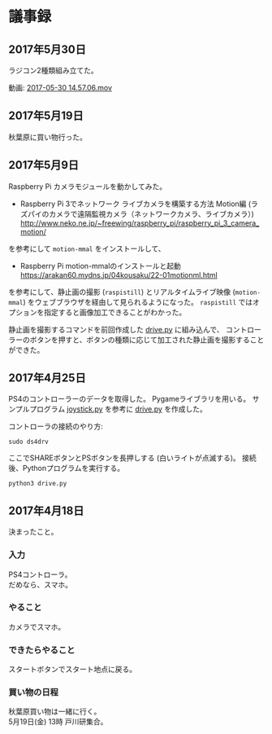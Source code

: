 # 議事録


## 2017年5月30日

ラジコン2種類組み立てた。

動画: [2017-05-30 14.57.06.mov](https://www.dropbox.com/s/bva3acwf8ktonle/2017-05-30%2014.57.06.mov?dl=0)


## 2017年5月19日

秋葉原に買い物行った。


## 2017年5月9日

Raspberry Pi カメラモジュールを動かしてみた。

* Raspberry Pi 3でネットワーク ライブカメラを構築する方法 Motion編 (ラズパイのカメラで遠隔監視カメラ（ネットワークカメラ、ライブカメラ）) http://www.neko.ne.jp/~freewing/raspberry_pi/raspberry_pi_3_camera_motion/

を参考にして `motion-mmal` をインストールして、

* Raspberry Pi motion-mmalのインストールと起動 https://arakan60.mydns.jp/04kousaku/22-01motionml.html

を参考にして、静止画の撮影 (`raspistill`) とリアルタイムライブ映像 (`motion-mmal`) をウェブブラウザを経由して見られるようになった。
`raspistill` ではオプションを指定すると画像加工できることがわかった。

静止画を撮影するコマンドを前回作成した [drive.py](/drive.py) に組み込んで、
コントローラーのボタンを押すと、ボタンの種類に応じて加工された静止画を撮影することができた。


## 2017年4月25日

PS4のコントローラーのデータを取得した。
Pygameライブラリを用いる。
サンプルプログラム [joystick.py](/joystick.py) を参考に
[drive.py](/drive.py) を作成した。

コントローラの接続のやり方:
```
sudo ds4drv
```
ここでSHAREボタンとPSボタンを長押しする (白いライトが点滅する)。
接続後、Pythonプログラムを実行する。
```
python3 drive.py
```


## 2017年4月18日

決まったこと。

### 入力
PS4コントローラ。  
だめなら、スマホ。

### やること
カメラでスマホ。

### できたらやること
スタートボタンでスタート地点に戻る。

### 買い物の日程
秋葉原買い物は一緒に行く。  
5月19日(金) 13時 戸川研集合。
